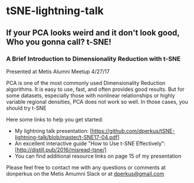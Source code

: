 # tSNE-lightning-talk

## If your PCA looks weird and it don't look good, Who you gonna call? t-SNE! 
### A Brief Introduction to Dimensionality Reduction with t-SNE

Presented at Metis Alumni Meetup 4/27/17

PCA is one of the most commonly used Dimensionality Reduction algorithms.  It is easy to use, fast, and often provides good results.  But for some datasets, especially those with nonlinear relationships or highly variable regional densities, PCA does not work so well.  In those cases, you should try t-SNE

Here some links to help you get started:
* My lightning talk presentation: [https://github.com/dperkus/tSNE-lightning-talk/blob/master/t-SNE17-04.pdf]
* An excellent interactive guide "How to Use t-SNE Effectively": [http://distill.pub/2016/misread-tsne/]
* You can find additional resource links on page 15 of my presentation

Please feel free to contact me with any questions or comments at donperkus on the Metis Amumni Slack or at dperkus@gmail.com
